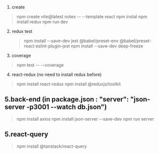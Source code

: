 1. create

> npm create vite@latest notes -- --template react
> npm instal
> npm install redux
> npm run dev

2.  redux test
    > npm install --save-dev jest @babel/preset-env @babel/preset-react eslint-plugin-jest
    > npm install --save-dev deep-freeze

3. coverage 
> npm test -- --coverage

4. react-redux (no need to install redux before)
>npm install react-redux
> npm install @reduxjs/toolkit

5.back-end (in package.json : "server": "json-server -p3001 --watch db.json")
---------
>npm install axios
>npm install json-server --save-dev
>npm run server

5.react-query
------------
>npm install @tanstack/react-query